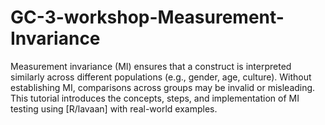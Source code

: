 # GC-3-workshop-Measurement-Invariance
Measurement invariance (MI) ensures that a construct is interpreted similarly across different populations (e.g., gender, age, culture). Without establishing MI, comparisons across groups may be invalid or misleading. This tutorial introduces the concepts, steps, and implementation of MI testing using [R/lavaan] with real-world examples.
